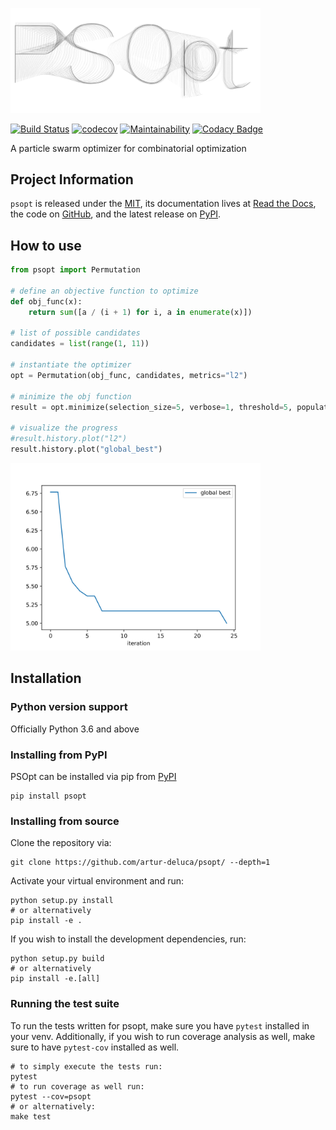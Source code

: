 <p><img width=400 src="/docs/images/psopt.svg"></p>

[![Build Status](https://travis-ci.com/artur-deluca/psopt.svg?branch=master)](https://travis-ci.com/artur-deluca/psopt)
[![codecov](https://codecov.io/gh/artur-deluca/psopt/branch/master/graph/badge.svg)](https://codecov.io/gh/artur-deluca/psopt)
[![Maintainability](https://api.codeclimate.com/v1/badges/e969d457f95dca89cb31/maintainability)](https://codeclimate.com/github/artur-deluca/psopt/maintainability)
[![Codacy Badge](https://api.codacy.com/project/badge/Grade/71b0d894f71f4c7c9f14409d14b11856)](https://www.codacy.com/app/artur-deluca/psopt?utm_source=github.com&amp;utm_medium=referral&amp;utm_content=artur-deluca/psopt&amp;utm_campaign=Badge_Grade)

A particle swarm optimizer for combinatorial optimization

## Project Information

`psopt` is released under the [MIT](https://choosealicense.com/licenses/mit/),
its documentation lives at [Read the Docs](https://psopt.readthedocs.io/en/latest/),
the code on [GitHub](https://github.com/artur-deluca/psopt),
and the latest release on [PyPI](https://pypi.org/project/psopt/).

## How to use
```python
from psopt import Permutation

# define an objective function to optimize
def obj_func(x):
    return sum([a / (i + 1) for i, a in enumerate(x)])

# list of possible candidates
candidates = list(range(1, 11))

# instantiate the optimizer
opt = Permutation(obj_func, candidates, metrics="l2")

# minimize the obj function
result = opt.minimize(selection_size=5, verbose=1, threshold=5, population=20)

# visualize the progress
#result.history.plot("l2")
result.history.plot("global_best")
```

<p>
  <img width="400" height="300" src="/docs/images/global_best.svg">
</p>

## Installation

### Python version support

Officially Python 3.6 and above

### Installing from PyPI

PSOpt can be installed via pip from [PyPI](https://pypi.org/project/psopt)

```  
pip install psopt
```

### Installing from source

Clone the repository via:

```
git clone https://github.com/artur-deluca/psopt/ --depth=1
```

Activate your virtual environment and run:

```
python setup.py install
# or alternatively
pip install -e .
```

If you wish to install the development dependencies, run:

```
python setup.py build
# or alternatively
pip install -e.[all]
```

### Running the test suite

To run the tests written for psopt, make sure you have `pytest` installed in your venv. 
Additionally, if you wish to run coverage analysis as well, make sure to have `pytest-cov` installed as well.

```
# to simply execute the tests run:
pytest
# to run coverage as well run:
pytest --cov=psopt
# or alternatively:
make test
```

